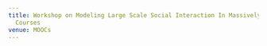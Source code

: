 ```yaml
---
title: Workshop on Modeling Large Scale Social Interaction In Massively Open Online
  Courses
venue: MOOCs
---
```

